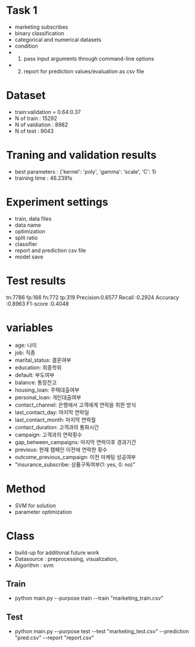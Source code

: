 # Task 1
- marketing subscribes
- binary classification 
- categorical and numerical datasets
- condition
- 1) pass input arguments through command-line options
- 2) report for prediction values/evaluation as csv file

# Dataset
- train:validation = 0.64:0.37
- N of train : 15292
- N of valdiation : 8982
- N of test : 9043

# Traning and validation results
- best parameters :  {'kernel': 'poly', 'gamma': 'scale', 'C': 1}
- training time : 46.2391s

# Experiment settings
- train, data files
- data name
- optimization
- split ratio
- classifier
- report and prediction csv file
- model save

# Test results
tn:7786 fp:166 fn:772 tp:319
Precision:0.6577
Recall   :0.2924
Accuracy :0.8963
F1-score :0.4048

# variables
- age: 나이
- job: 직종
- marital_status: 결혼여부
- education: 최종학위
- default: 부도여부
- balance: 통장잔고
- housing_loan: 주택대출여부
- personal_loan: 개인대출여부
- contact_channel: 은행에서 고객에게 연락을 취한 방식
- last_contact_day: 마지막 연락일
- last_contact_month: 마지막 연락월
- contact_duration: 고객과의 통화시간
- campaign: 고객과의 연락횟수
- gap_between_campaigns: 마지막 연락이후 경과기간
- previous: 현재 캠페인 이전에 연락한 횟수
- outcome_previous_campaign: 이전 마케팅 성공여부
- "insurance_subscribe: 상품구독여부(1: yes, 0: no)"

# Method
- SVM for solution
- parameter optimization 

# Class
- build-up for additional future work
- Datasource : preprocessing, visualization, 
- Algorithm : svm

## Train
- python main.py --purpose train --train "marketing_train.csv"

## Test
- python main.py --purpose test --test "marketing_test.csv" --prediction "pred.csv" --report "report.csv"
 
